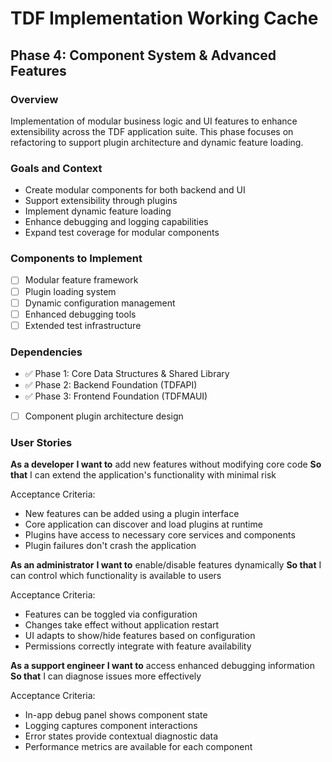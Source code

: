 # TDF Implementation Working Cache

## Phase 4: Component System & Advanced Features

### Overview
Implementation of modular business logic and UI features to enhance extensibility across the TDF application suite. This phase focuses on refactoring to support plugin architecture and dynamic feature loading.

### Goals and Context
- Create modular components for both backend and UI
- Support extensibility through plugins
- Implement dynamic feature loading
- Enhance debugging and logging capabilities
- Expand test coverage for modular components

### Components to Implement
- [ ] Modular feature framework
- [ ] Plugin loading system
- [ ] Dynamic configuration management
- [ ] Enhanced debugging tools
- [ ] Extended test infrastructure

### Dependencies
- ✅ Phase 1: Core Data Structures & Shared Library
- ✅ Phase 2: Backend Foundation (TDFAPI)
- ✅ Phase 3: Frontend Foundation (TDFMAUI)
- [ ] Component plugin architecture design

### User Stories

**As a developer**
**I want to** add new features without modifying core code
**So that** I can extend the application's functionality with minimal risk

Acceptance Criteria:
- New features can be added using a plugin interface
- Core application can discover and load plugins at runtime
- Plugins have access to necessary core services and components
- Plugin failures don't crash the application

**As an administrator**
**I want to** enable/disable features dynamically
**So that** I can control which functionality is available to users

Acceptance Criteria:
- Features can be toggled via configuration
- Changes take effect without application restart
- UI adapts to show/hide features based on configuration
- Permissions correctly integrate with feature availability

**As a support engineer**
**I want to** access enhanced debugging information
**So that** I can diagnose issues more effectively

Acceptance Criteria:
- In-app debug panel shows component state
- Logging captures component interactions
- Error states provide contextual diagnostic data
- Performance metrics are available for each component

